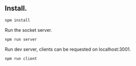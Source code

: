 ## Install.

```bash
npm install
```

Run the socket server.

```bash
npm run server
```

Run dev server, clients can be requested on localhost:3001.

```bash
npm run client
```
